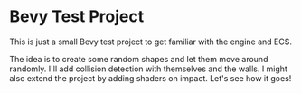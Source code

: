 # Bevy Test Project

This is just a small Bevy test project to get familiar with the engine and ECS.

The idea is to create some random shapes and let them move around randomly. I'll add collision detection with themselves and the walls. I might also extend the project by adding shaders on impact. Let's see how it goes!
